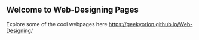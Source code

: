 ## Welcome to Web-Designing Pages

Explore some of the cool webpages here
https://geekyorion.github.io/Web-Designing/
